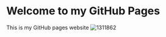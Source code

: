 # Welcome to my GitHub Pages

This is my GitHub pages website 
![1311862](https://github.com/MarwanKAsem/MarwanKAsem.github.io/assets/157048238/b02d4453-967f-4e81-b2ef-e504da327e8a)
